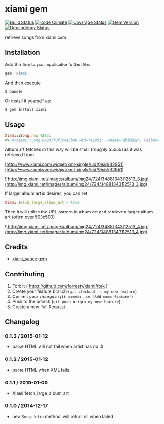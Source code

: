 # xiami gem

[![Build Status](https://travis-ci.org/forresty/xiami.svg)](https://travis-ci.org/forresty/xiami)
[![Code Climate](https://codeclimate.com/github/forresty/xiami/badges/gpa.svg)](https://codeclimate.com/github/forresty/xiami)
[![Coverage Status](https://coveralls.io/repos/forresty/xiami/badge.png)](https://coveralls.io/r/forresty/xiami)
[![Gem Version](https://badge.fury.io/rb/xiami.svg)](http://badge.fury.io/rb/xiami)
[![Dependency Status](https://www.versioneye.com/user/projects/5471d5e19dcf6df5ea000ee9/badge.svg?style=flat)](https://www.versioneye.com/user/projects/5471d5e19dcf6df5ea000ee9)

retrieve songs from xiami.com

## Installation

Add this line to your application's Gemfile:

```ruby
gem 'xiami'
```

And then execute:

    $ bundle

Or install it yourself as:

    $ gem install xiami


## Usage

```ruby
Xiami::Song.new 42951
=> #<Xiami::Song:0x007f8f35c43b48 @id="42951", @name="我爱台妹", @album=#<Xiami::Album:0x007f8f35c63560 @id="3488", @name="Wake Up", @cover_url="http://img.xiami.net/images/album/img24/724/34881343112513_3.jpg">, @artist=#<Xiami::Artist:0x007f8f35c79cc0 @id="724", @name="MC HotDog;张震岳">, @temporary_url="http://m5.file.xiami.com/724/724/3488/42951_28196_l.mp3?auth_key=77abde259cd6566a5c4222b4cca7331c-1416441600-0-null">
```

Album art fetched in this way will be small (roughly 55x55) as it was retrieved from

[http://www.xiami.com/widget/xml-single/uid/0/sid/42951](http://www.xiami.com/widget/xml-single/uid/0/sid/42951)

![http://img.xiami.net/images/album/img24/724/34881343112513_3.jpg](http://img.xiami.net/images/album/img24/724/34881343112513_3.jpg)

If larger album art is desired, you can set

```ruby
Xiami.fetch_large_album_art = true
```

Then it will utilize the URL pattern in album art and retrieve a larger album art (often over 500x500)

![http://img.xiami.net/images/album/img24/724/34881343112513_4.jpg](http://img.xiami.net/images/album/img24/724/34881343112513_4.jpg)

## Credits

- [xiami_sauce gem](https://github.com/ranmocy/xiami_sauce)

## Contributing

1. Fork it ( https://github.com/forresty/xiami/fork )
2. Create your feature branch (`git checkout -b my-new-feature`)
3. Commit your changes (`git commit -am 'Add some feature'`)
4. Push to the branch (`git push origin my-new-feature`)
5. Create a new Pull Request

## Changelog

### 0.1.3 / 2015-01-12

- parse HTML will not fail when artist has no ID

### 0.1.2 / 2015-01-12

- parse HTML when XML fails

### 0.1.1 / 2015-01-05

- Xiami.fetch_large_album_art

### 0.1.0 / 2014-12-17

- new `Song.fetch` method, will return nil when failed

